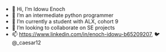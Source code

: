 - 👋 Hi, I’m Idowu Enoch
- 👀 I’m an intermediate python programmer
- 🌱 I’m currently a student with ALX, cohort 9
- 💞️ I’m looking to collaborate on SE projects 
- 📫  https://www.linkedin.com/in/enoch-idowu-b65209207,
🐦 @_caesar12
<!---
Caesar-12/Caesar-12 is a ✨ special ✨ repository because its `README.md` (this file) appears on your GitHub profile.
You can click the Preview link to take a look at your changes.
--->
